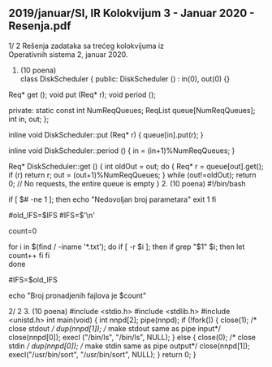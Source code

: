 2019/januar/SI, IR Kolokvijum 3 - Januar 2020 - Resenja.pdf
--------------------------------------------------------------------------------


1/  2 
Rešenja zadataka sa trećeg kolokvijuma iz  
Operativnih sistema 2, januar 2020. 
1. (10 poena)   
class DiskScheduler { 
public: 
  DiskScheduler () : in(0), out(0) {} 
 
  Req* get (); 
  void put (Req* r); 
  void period (); 
 
private: 
  static const int NumReqQueues; 
  ReqList queue[NumReqQueues]; 
  int in, out; 
}; 
 
inline void DiskScheduler::put (Req* r) { queue[in].put(r); } 
 
inline void DiskScheduler::period () { in = (in+1)%NumReqQueues; } 
 
Req* DiskScheduler::get () { 
  int oldOut = out; 
  do { 
    Req* r = queue[out].get(); 
    if (r) return r; 
    out = (out+1)%NumReqQueues; 
  } while (out!=oldOut); 
  return 0; // No requests, the entire queue is empty 
} 
2. (10 poena) 
#!/bin/bash 
 
if [ $# -ne 1 ]; then 
    echo "Nedovoljan broj parametara" 
    exit 1 
fi 
 
#old_IFS=$IFS 
#IFS=$'\n' 
 
count=0 
 
for i in $(find / -iname '*.txt'); do 
  if [ -r $i ]; then 
    if grep "$1" $i; then 
      let count++ 
    fi 
  fi  
done 
 
#IFS=$old_IFS 
 
echo "Broj pronadjenih fajlova je $count" 
 

2/  2 
3. (10 poena) 
#include <stdio.h> 
#include <stdlib.h> 
#include <unistd.h> 
int main(void) { 
  int nnpd[2]; 
  pipe(nnpd); 
  if (!fork()) { 
    close(1); /* close stdout */ 
    dup(nnpd[1]); /* make stdout same as pipe input*/ 
    close(nnpd[0]); 
    execl ("/bin/ls", "/bin/ls", NULL); 
 } else { 
    close(0); /* close stdin */ 
    dup(nnpd[0]); /* make stdin same as pipe output*/ 
    close(nnpd[1]); 
    execl("/usr/bin/sort", "/usr/bin/sort", NULL); 
 } 
 return 0; 
} 
 
 